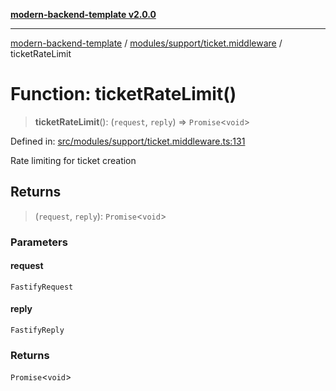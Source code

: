 [**modern-backend-template v2.0.0**](../../../../README.md)

***

[modern-backend-template](../../../../modules.md) / [modules/support/ticket.middleware](../README.md) / ticketRateLimit

# Function: ticketRateLimit()

> **ticketRateLimit**(): (`request`, `reply`) => `Promise`\<`void`\>

Defined in: [src/modules/support/ticket.middleware.ts:131](https://github.com/maemreyo/saas-4cus-nodejs/blob/2a5b3f3aa11335dfa561e80e1feabb8e6084261e/src/modules/support/ticket.middleware.ts#L131)

Rate limiting for ticket creation

## Returns

> (`request`, `reply`): `Promise`\<`void`\>

### Parameters

#### request

`FastifyRequest`

#### reply

`FastifyReply`

### Returns

`Promise`\<`void`\>
